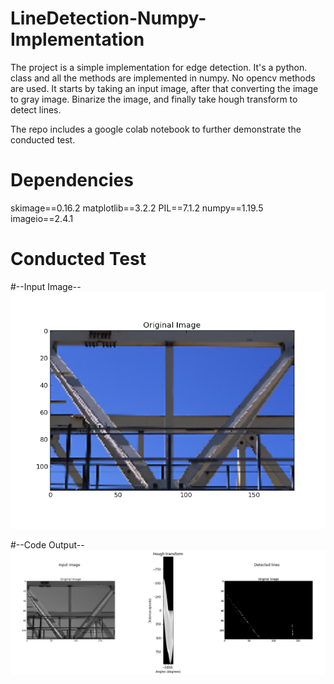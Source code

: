 # LineDetection-Numpy-Implementation

The project is a simple implementation for edge detection. It's a python.</b>
class and all the methods are implemented in numpy. No opencv methods are used.</b>
It starts by taking an input image, after that converting the image to gray image.
Binarize the image, and finally take hough transform to detect lines.</b>

The repo includes a google colab notebook to further </b>
demonstrate the conducted test.</b>

# Dependencies
skimage==0.16.2</b>
matplotlib==3.2.2</b>
PIL==7.1.2</b>
numpy==1.19.5</b>
imageio==2.4.1</b>

# Conducted Test
#--Input Image--
![IP](https://github.com/AhmedFakhry47/LineDetection-Numpy-Implementation/blob/main/hello.png)

#--Code Output--
![OP](https://github.com/AhmedFakhry47/LineDetection-Numpy-Implementation/blob/main/Result.png)

